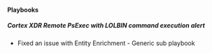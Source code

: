 
#### Playbooks

##### Cortex XDR Remote PsExec with LOLBIN command execution alert

- Fixed an issue with Entity Enrichment - Generic sub playbook
